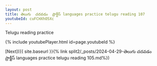 ```yaml
---
layout: post
title: తెలుగు  చదవడం  ప్రాక్టీస్ languages practice telugu reading 107
youtubeId: cuFCHXhO5Xc
---
```

 
 
Telugu reading practice
 
 
 
 
 


{% include youtubePlayer.html id=page.youtubeId %}
 
[Next]({{ site.baseurl }}{% link  split2/_posts/2024-04-29-తెలుగు  చదవడం  ప్రాక్టీస్ languages practice telugu reading 105.md%})
 
